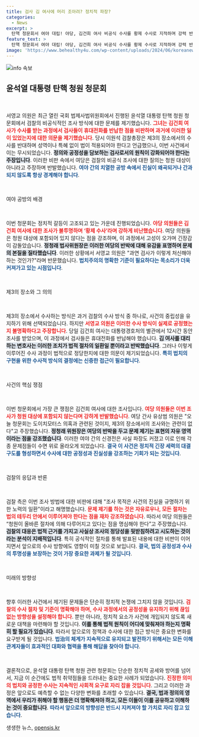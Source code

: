 ```yaml
---
title: 검사 김 여사에 머리 조아려? 정치적 파장?
categories:
  - News
excerpt: >
  탄핵 청문회서 여야 대립! 야당, 김건희 여사 비공식 수사를 황제 수사로 지적하며 강력 반발. 여당, 조사 별건 주장하며 맞서자 고성이 오갔다. 검사와의 충격적인 만남, 역사적 사례는?
feature_text: >
  탄핵 청문회서 여야 대립! 야당, 김건희 여사 비공식 수사를 황제 수사로 지적하며 강력 반발. 여당, 조사 별건 주장하며 맞서자 고성이 오갔다. 검사와의 충격적인 만남, 역사적 사례는?
image: 'https://www.behealthy4u.com/wp-content/uploads/2024/06/koreanews.jpg'
---
```


<p><img src="https://www.behealthy4u.com/wp-content/uploads/2024/06/koreanews.jpg" alt="info 속보" /></p>

<h2 data-ke-size="size26">윤석열 대통령 탄핵 청원 청문회</h2>

<p data-ke-size="size16">&nbsp;</p>

<p>서영교 의원은 최근 열린 국회 법제사법위원회에서 진행된 윤석열 대통령 탄핵 청원 청문회에서 검찰의 비공식적인 조사 방식에 대한 문제를 제기했습니다. <b><span style="color: #ee2323;">그녀는 김건희 여사가 수사를 받는 과정에서 검사들이 휴대전화를 반납한 점을 비판하며 과거에 이러한 일이 있었는지에 대한 의문을 제기했습니다</span></b>. 당시 이원석 검찰총장은 제3의 장소에서의 수사를 반대하며 성역이나 특혜 없이 법이 적용되어야 한다고 언급했으나, 이번 사건에서 이는 무시되었습니다. <b><span style="background-color: #21538527;">정의와 공정성을 담보하는 검사로서의 원칙이 강화되어야 한다는 주장입니다</span></b>. 이러한 비판 속에서 여당은 검찰의 비공식 조사에 대한 질의는 청원 대상이 아니라고 주장하며 반발했습니다. <b><span style="color: #1a5490;">여야 간의 치열한 공방 속에서 진실이 왜곡되거나 간과되지 않도록 항상 경계해야 합니다</span></b>.</p>

<p data-ke-size="size16">&nbsp;</p>

<p>여야 공방의 배경</p>

<p data-ke-size="size16">&nbsp;</p>

<p>이번 청문회는 정치적 갈등이 고조되고 있는 가운데 진행되었습니다. <b><span style="color: #ee2323;">야당 의원들은 김건희 여사에 대한 조사가 불투명하며 ‘황제 수사’라며 강하게 비난했습니다</span></b>. 여당 의원들은 청원 대상에 포함되어 있지 않다는 점을 강조하며, 이 과정에서 고성이 오가며 긴장감이 감돌았습니다. <b><span style="background-color: #21538527;">정청래 법사위원장은 이러한 여당의 반박에 대해 유감을 표명하며 문제의 본질을 질타했습니다</span></b>. 이러한 상황에서 서영교 의원은 "과연 검사가 이렇게 처신해야 하는 것인가?"라며 반문했습니다. <b><span style="color: #1a5490;">법치주의의 명확한 기준이 필요하다는 목소리가 더욱 커져가고 있는 시점입니다</span></b>.</p>

<p data-ke-size="size16">&nbsp;</p>

<p>제3의 장소와 그 의의</p>

<p data-ke-size="size16">&nbsp;</p>

<p>제3의 장소에서 수사하는 방식은 과거 검찰의 수사 방식 중 하나로, 사건의 중립성을 유지하기 위해 선택되었습니다. 하지만 <b><span style="color: #ee2323;">서영교 의원은 이러한 수사 방식이 실제로 공정했는지 불명확하다고 주장합니다</span></b>. 당일 김건희 여사는 대통령경호처의 별관에서 12시간 동안 조사를 받았으며, 이 과정에서 검사들은 휴대전화를 반납해야 했습니다. <b><span style="background-color: #21538527;">김 여사를 대리하는 변호사는 이러한 조치가 법적 절차의 일환일 뿐이라고 반박했습니다</span></b>. 그러나 이렇게 이루어진 수사 과정이 법적으로 정당한지에 대한 의문이 제기되었습니다. <b><span style="color: #1a5490;">특히 법치의 구현을 위한 수사적 방식의 결정에는 신중한 접근이 필요합니다</span></b>.</p>

<p data-ke-size="size16">&nbsp;</p>

<p>사건의 핵심 쟁점</p>

<p data-ke-size="size16">&nbsp;</p>

<p>이번 청문회에서 가장 큰 쟁점은 김건희 여사에 대한 조사입니다. <b><span style="color: #ee2323;">여당 의원들은 이번 조사가 청원 대상에 포함되지 않는다며 강하게 반발했습니다</span></b>. 여당 간사 유상범 의원은 "오늘 청문회는 도이치모터스 의혹과 관련된 것이지, 제3의 장소에서의 조사와는 관련이 없다"고 주장했습니다. <b><span style="background-color: #21538527;">정청래 위원장은 여당의 반박을 두고 문제 제기는 표현의 자유 영역이라는 점을 강조했습니다</span></b>. 이러한 여야 간의 신경전은 사실 파장도 커졌고 이로 인해 각종 문제점들이 수면 위로 올라오게 되었습니다. <b><span style="color: #1a5490;">결국 이 사건은 정치적 긴장 세력의 대결 구도를 형성하면서 수사에 대한 공정성과 진실성을 강조하는 기회가 되는 것입니다</span></b>.</p>

<p data-ke-size="size16">&nbsp;</p>

<p>검찰의 응답과 반론</p>

<p data-ke-size="size16">&nbsp;</p>

<p>검찰 측은 이번 조사 방법에 대한 비판에 대해 "조사 목적은 사건의 진실을 규명하기 위한 노력의 일환"이라고 해명했습니다. <b><span style="color: #ee2323;">문제 제기를 하는 것은 자유로우나, 모든 절차는 법의 테두리 안에서 이루어져야 한다는 점을 재차 강조하였습니다</span></b>. 따라서 여당 의원들은 “청원이 올바른 절차에 의해 다루어지고 있다는 점을 명심해야 한다”고 주장했습니다. <b><span style="background-color: #21538527;">검찰의 대응은 법적 근거를 가지고 사실상 조사의 정당성을 뒷받침하려고 시도하는 것이라는 분석이 지배적입니다</span></b>. 특히 공식적인 절차를 통해 발표된 내용에 대한 비판이 이어지면서 앞으로의 수사 방향에도 영향이 미칠 것으로 보입니다. <b><span style="color: #1a5490;">결국, 법의 공정성과 수사의 투명성을 보장하는 것이 가장 중요한 과제가 될 것입니다</span></b>.</p>

<p data-ke-size="size16">&nbsp;</p>

<p>미래의 방향성</p>

<p data-ke-size="size16">&nbsp;</p>

<p>향후 이러한 사건에서 제기된 문제들은 단순히 정치적 논쟁에 그치지 않을 것입니다. <b><span style="color: #ee2323;">검찰의 수사 절차 및 기준이 명확해야 하며, 수사 과정에서의 공정성을 유지하기 위해 끊임없는 방향성을 설정해야 합니다</span></b>. 뿐만 아니라, 정치적 요소가 사건에 개입되지 않도록 새로운 대책을 마련해야 할 것입니다. <b><span style="background-color: #21538527;">이를 통해 법적 원칙이 어디에 맞춰져야 하는지 명확히 할 필요가 있습니다</span></b>. 따라서 앞으로의 정책과 수사에 대한 접근 방식은 중요한 변화를 요구받게 될 것입니다. <b><span style="color: #1a5490;">법治의 체계가 지속적으로 유지되고 발전하기 위해서는 모든 이해관계자들이 효과적인 대화와 협력을 통해 해답을 찾아야 합니다</span></b>.</p>

<p data-ke-size="size16">&nbsp;</p>

<p>결론적으로, 윤석열 대통령 탄핵 청원 관련 청문회는 단순한 정치적 공세와 방어를 넘어서, 지금 이 순간에도 법적 취약점들을 드러내는 중요한 사례가 되었습니다. <b><span style="color: #ee2323;">진정한 의미의 법치와 공정한 수사는 지속적인 사회적 요구로 자리 잡을 것입니다</span></b>. 그리고 이러한 과정은 앞으로도 예측할 수 없는 다양한 변화를 초래할 수 있습니다. <b><span style="background-color: #21538527;">결국, 법과 정의의 영역에서 우리가 취해야 할 행동은 더 명확해져야 하고, 모든 이들이 이를 공유하고 이해하는 것이 중요합니다</span></b>. <b><span style="color: #1a5490;">따라서 앞으로의 방향성은 반드시 지켜져야 할 가치로 자리 잡고 있습니다</span></b>.</p>
생생한 뉴스, <a href="https://opensis.kr" rel="dofollow">opensis.kr</a>


